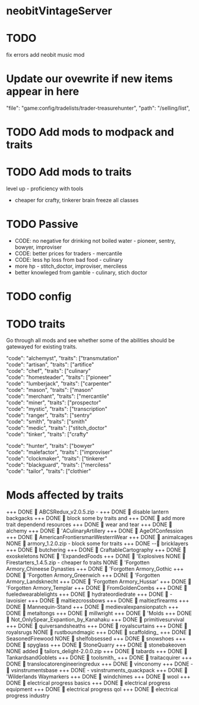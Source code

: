 # neobitVintageServer
# TODO
fix errors
add neobit music mod

# Update our ovewrite if new items appear in here
"file": "game:config/tradelists/trader-treasurehunter",
  "path": "/selling/list",

# TODO Add mods to modpack and traits
# TODO Add mods to traits
level up - proficiency with tools 
 - cheaper for crafty, tinkerer
brain freeze
all classes

# TODO Passive
- CODE: no negative for drinking not boiled water - pioneer, sentry, bowyer, improviser
- CODE: better prices for traders - mercantile
- CODE: less hp loss from bad food - culinary
- more hp - stitch_doctor, improviser, merciless
- better knowleged from gamble - culinary, stich doctor


# TODO config

# TODO traits
Go through all mods and see whether some of the abilities should be gatewayed for existing traits.

"code": "alchemyst",   "traits": ["transmutation"    
"code": "artisan",     "traits": ["artifice"         
"code": "chef",        "traits": ["culinary"         
"code": "homesteader", "traits": ["pioneer"          
"code": "lumberjack",  "traits": ["carpenter"        
"code": "mason",       "traits": ["mason"            
"code": "merchant",    "traits": ["mercantile"       
"code": "miner",       "traits": ["prospector"       
"code": "mystic",      "traits": ["transcription"    
"code": "ranger",      "traits": ["sentry"           
"code": "smith",       "traits": ["smith"            
"code": "medic",       "traits": ["stitch_doctor"    
"code": "tinker",      "traits": ["crafty"           

"code": "hunter",      "traits": ["bowyer"           
"code": "malefactor",  "traits": ["improviser"       
"code": "clockmaker",  "traits": ["tinkerer"         
"code": "blackguard",  "traits": ["merciless"        
"code": "tailor",      "traits": ["clothier"         

# Mods affected by traits
+++ DONE  ABCSRedux_v2.0.5.zip - 
+++ DONE  disable lantern backgacks
+++ DONE  block some by traits and 
+++ DONE  add more trait dependend resources
+++ DONE  wear and tear
+++ DONE  alchemy
+++ DONE  'ACulinaryArtillery
+++ DONE  AgeOfConfession
+++ DONE  AmericanFrontiersmanWesternWear
+++ DONE  animalcages
NONE  armory_1.2.0.zip - block some for traits
+++ DONE -- bricklayers
+++ DONE  butchering
+++ DONE  CraftableCartography
+++ DONE  exoskeletons
NONE  'ExpandedFoods
+++ DONE  'Explosives
NONE  Firestarters_1.4.5.zip - cheaper fo traits
NONE  'Forgotten Armory_Chineese Dynasties
+++ DONE  'Forgotten Armory_Gothic
+++ DONE  'Forgotten Armory_Greenwich
+++ DONE  'Forgotten Armory_Landsknecht
+++ DONE  'Forgotten Armory_Hussar'
+++ DONE  'Forgotten Armory_Templar
+++ DONE  FromGoldenCombs
+++ DONE  fueledwearablelights
+++ DONE  hydrateordiedrate
+++ DONE  - lavoisier
+++ DONE  maltiezcrossbows
+++ DONE  maltiezfirearms
+++ DONE  Mannequin-Stand
+++ DONE  medievalexpansionpatch
+++ DONE  metaltongs
+++ DONE  millwright
+++ DONE  'Molds
+++ DONE  Not_OnlySpear_Expantion_by_Kanahaku
+++ DONE  primitivesurvival
+++ DONE  quiversandsheaths
+++ DONE  royalscurtains
+++ DONE  royalsrugs
NONE  rustboundmagic
+++ DONE  scaffolding_
+++ DONE  SeasonedFirewood
NONE  shelfobsessed
+++ DONE  snowshoes
+++ DONE  spyglass
+++ DONE  StoneQuarry
+++ DONE  stonebakeoven
NONE added  tailors_delight-2.0.0.zip
+++ DONE  tabards
+++ DONE  TankardsandGoblets
+++ DONE  toolsmith_
+++ DONE  traitacquirer
+++ DONE  translocatorengineeringredux
+++ DONE  vinconomy
+++ DONE -  vsinstrumentsbase
+++ DONE - vsinstruments_quackpack
+++ DONE  'Wilderlands Waymarkers
+++ DONE  windchimes
+++ DONE  wool
+++ DONE  electrical progress basics
+++ DONE  electrical progress equipment
+++ DONE  electrical progress qol
+++ DONE  electrical progress industry



